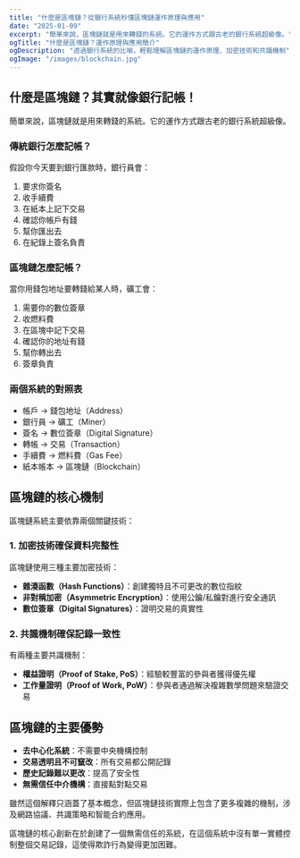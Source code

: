 ```yaml
---
title: "什麼是區塊鏈？從銀行系統秒懂區塊鏈運作原理與應用"
date: "2025-01-09"
excerpt: "簡單來說，區塊鏈就是用來轉錢的系統。它的運作方式跟古老的銀行系統超級像。"
ogTitle: "什麼是區塊鏈？運作原理與應用簡介"
ogDescription: "透過銀行系統的比喻，輕鬆理解區塊鏈的運作原理、加密技術和共識機制"
ogImage: "/images/blockchain.jpg"
---
```


## 什麼是區塊鏈？其實就像銀行記帳！

簡單來說，區塊鏈就是用來轉錢的系統。它的運作方式跟古老的銀行系統超級像。

### 傳統銀行怎麼記帳？

假設你今天要到銀行匯款時，銀行員會：

1. 要求你簽名
2. 收手續費
3. 在紙本上記下交易
4. 確認你帳戶有錢
5. 幫你匯出去
6. 在紀錄上簽名負責

### 區塊鏈怎麼記帳？

當你用錢包地址要轉錢給某人時，礦工會：

1. 需要你的數位簽章
2. 收燃料費
3. 在區塊中記下交易
4. 確認你的地址有錢
5. 幫你轉出去
6. 簽章負責

### 兩個系統的對照表

- 帳戶 → 錢包地址（Address）
- 銀行員 → 礦工（Miner）
- 簽名 → 數位簽章（Digital Signature）
- 轉帳 → 交易（Transaction）
- 手續費 → 燃料費（Gas Fee）
- 紙本帳本 → 區塊鏈（Blockchain）

## 區塊鏈的核心機制

區塊鏈系統主要依靠兩個關鍵技術：

### 1. 加密技術確保資料完整性

區塊鏈使用三種主要加密技術：

- **雜湊函數（Hash Functions）**：創建獨特且不可更改的數位指紋
- **非對稱加密（Asymmetric Encryption）**：使用公鑰/私鑰對進行安全通訊
- **數位簽章（Digital Signatures）**：證明交易的真實性

### 2. 共識機制確保記錄一致性

有兩種主要共識機制：

- **權益證明（Proof of Stake, PoS）**：經驗較豐富的參與者獲得優先權
- **工作量證明（Proof of Work, PoW）**：參與者通過解決複雜數學問題來驗證交易

## 區塊鏈的主要優勢

- **去中心化系統**：不需要中央機構控制
- **交易透明且不可竄改**：所有交易都公開記錄
- **歷史記錄難以更改**：提高了安全性
- **無需信任中介機構**：直接點對點交易

雖然這個解釋只涵蓋了基本概念，但區塊鏈技術實際上包含了更多複雜的機制，涉及網路協議、共識策略和智能合約應用。

區塊鏈的核心創新在於創建了一個無需信任的系統，在這個系統中沒有單一實體控制整個交易記錄，這使得欺詐行為變得更加困難。
